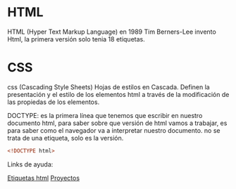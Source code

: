 # HTML 

HTML (Hyper Text Markup Language) en 1989 Tim Berners-Lee invento Html, la primera versión solo tenia 18 etiquetas.

# CSS

css (Cascading Style Sheets) Hojas de estilos en Cascada.
Definen la presentación y el  estilo de los elementos html a través de la modificación de las propiedas de los elementos.

DOCTYPE: es la primera línea que tenemos que escribir en nuestro documento html, para saber sobre que versión de html vamos a trabajar, es para saber como el navegador va a interpretar nuestro documento. no se trata de una etiqueta, solo es la versión.
```html
<!DOCTYPE html>
```

Links de ayuda:

[Etiquetas html](https://www.w3schools.com/TAgs/ref_byfunc.asp)
[Proyectos](https://codepen.io/)
